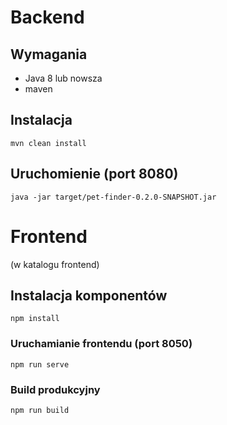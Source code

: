 # Backend

## Wymagania
- Java 8 lub nowsza
- maven

## Instalacja
```
mvn clean install
```
## Uruchomienie (port 8080)
```
java -jar target/pet-finder-0.2.0-SNAPSHOT.jar
```
# Frontend
(w katalogu frontend)
## Instalacja komponentów
```
npm install
```

### Uruchamianie frontendu (port 8050)
```
npm run serve
```

### Build produkcyjny
```
npm run build
```

